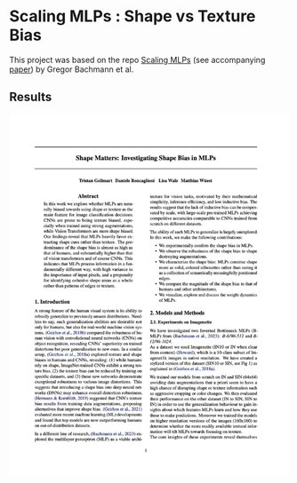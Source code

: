 ﻿# Scaling MLPs : Shape vs Texture Bias
This project was based on the repo [Scaling MLPs](https://github.com/gregorbachmann/scaling_mlps) (see accompanying [paper](https://arxiv.org/abs/2306.13575)) by Gregor Bachmann et al. 
## Results
![Paper](/assets/shape_matters.jpg)